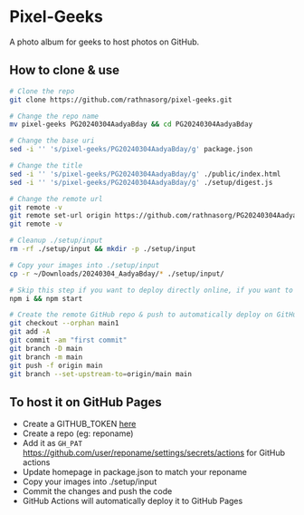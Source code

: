 # Pixel-Geeks
A photo album for geeks to host photos on GitHub.

## How to clone & use
```sh
# Clone the repo
git clone https://github.com/rathnasorg/pixel-geeks.git

# Change the repo name
mv pixel-geeks PG20240304AadyaBday && cd PG20240304AadyaBday

# Change the base uri
sed -i '' 's/pixel-geeks/PG20240304AadyaBday/g' package.json

# Change the title
sed -i '' 's/pixel-geeks/PG20240304AadyaBday/g' ./public/index.html
sed -i '' 's/pixel-geeks/PG20240304AadyaBday/g' ./setup/digest.js

# Change the remote url
git remote -v
git remote set-url origin https://github.com/rathnasorg/PG20240304AadyaBday.git
git remote -v

# Cleanup ./setup/input
rm -rf ./setup/input && mkdir -p ./setup/input

# Copy your images into ./setup/input
cp -r ~/Downloads/20240304_AadyaBday/* ./setup/input/

# Skip this step if you want to deploy directly online, if you want to to test locally
npm i && npm start

# Create the remote GitHub repo & push to automatically deploy on GitHub pages
git checkout --orphan main1
git add -A
git commit -am "first commit"
git branch -D main
git branch -m main
git push -f origin main
git branch --set-upstream-to=origin/main main

```

## To host it on GitHub Pages

- Create a GITHUB_TOKEN [here](https://github.com/settings/tokens) 
- Create a repo (eg: reponame)
- Add it as `GH_PAT` https://github.com/user/reponame/settings/secrets/actions for GitHub actions
- Update homepage in package.json to match your reponame
- Copy your images into ./setup/input
- Commit the changes and push the code
- GitHub Actions will automatically deploy it to GitHub Pages